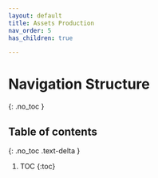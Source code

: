 ```yaml
---
layout: default
title: Assets Production
nav_order: 5
has_children: true

---
```

# Navigation Structure
{: .no_toc }

## Table of contents
{: .no_toc .text-delta }

1. TOC
{:toc}